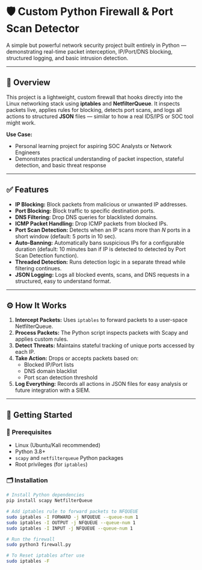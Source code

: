 # 🛡️ Custom Python Firewall & Port Scan Detector

A simple but powerful network security project built entirely in Python — demonstrating real-time packet interception, IP/Port/DNS blocking, structured logging, and basic intrusion detection.

---

## 📌 Overview

This project is a lightweight, custom firewall that hooks directly into the Linux networking stack using **iptables** and **NetfilterQueue**. It inspects packets live, applies rules for blocking, detects port scans, and logs all actions to structured **JSON** files — similar to how a real IDS/IPS or SOC tool might work.

**Use Case:**  
- Personal learning project for aspiring SOC Analysts or Network Engineers  
- Demonstrates practical understanding of packet inspection, stateful detection, and basic threat response

---

## ✅ Features

- **IP Blocking:** Block packets from malicious or unwanted IP addresses.
- **Port Blocking:** Block traffic to specific destination ports.
- **DNS Filtering:** Drop DNS queries for blacklisted domains.
- **ICMP Packet Handling:** Drop ICMP packets from blocked IPs.
- **Port Scan Detection:** Detects when an IP scans more than *N* ports in a short window (default: 5 ports in 10 sec).
- **Auto-Banning:** Automatically bans suspicious IPs for a configurable duration (default: 10 minutes ban if IP is detected to detected by Port Scan Detection function).
- **Threaded Detection:** Runs detection logic in a separate thread while filtering continues.
- **JSON Logging:** Logs all blocked events, scans, and DNS requests in a structured, easy to understand format.

---

## ⚙️ How It Works

1. **Intercept Packets:** Uses `iptables` to forward packets to a user-space NetfilterQueue.
2. **Process Packets:** The Python script inspects packets with Scapy and applies custom rules.
3. **Detect Threats:** Maintains stateful tracking of unique ports accessed by each IP.
4. **Take Action:** Drops or accepts packets based on:
   - Blocked IP/Port lists
   - DNS domain blacklist
   - Port scan detection threshold
5. **Log Everything:** Records all actions in JSON files for easy analysis or future integration with a SIEM.

---

## 🚀 Getting Started

### 🔗 **Prerequisites**
- Linux (Ubuntu/Kali recommended)
- Python 3.8+
- `scapy` and `netfilterqueue` Python packages
- Root privileges (for `iptables`)

### 🗂️ **Installation**

```bash
# Install Python dependencies
pip install scapy NetfilterQueue

# Add iptables rule to forward packets to NFQUEUE
sudo iptables -I FORWARD -j NFQUEUE --queue-num 1
sudo iptables -I OUTPUT -j NFQUEUE --queue-num 1
sudo iptables -I INPUT -j NFQUEUE --queue-num 1

# Run the firewall
sudo python3 firewall.py

# To Reset iptables after use
sudo iptables -F
